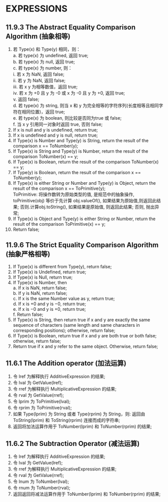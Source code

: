 # **EXPRESSIONS**

## **11.9.3 The Abstract Equality Comparison Algorithm (抽象相等)**

1. 若 Type(x) 和 Type(y) 相同，则：  
  a. 若 type(x) 为 undefined, 返回 true;  
  b. 若 type(x) 为 null, 返回 true;  
  c. 若 type(x) 为 number, 则：  
    i. 若 x 为 NaN, 返回 false;  
    ii. 若 y 为 NaN, 返回 false;  
    iii. 若 x y 为相等数值，返回 true;  
    iv. 若 x 为 +0 且 y 为 -0 或 x 为 -0 且 y 为 +0, 返回 true;  
    v. 返回 false;  
  d. 若 type(x) 为 string, 则当 x 和 y 为完全相等的字符序列(长度相等且相同字符在相同位置)，返回 true;  
  e. 若 type(x) 为 boolean, 则比较是否同为true 或 false;  
  f. 当 x y 引用同一对象时返回 true, 否则 false;  
2. If x is null and y is undefined, return true;  
3. If x is undefined and y is null, return true;  
4. If Type(x) is Number and Type(y) is String, return the result of the comparison x == ToNumber(y);  
5. If Type(x) is String and Type(y) is Number, return the result of the comparison ToNumber(x) == y;  
6. If Type(x) is Boolean, return the result of the comparison ToNumber(x) == y;  
7. If Type(y) is Boolean, return the result of the comparison x == ToNumber(y);  
8. If Type(x) is either String or Number and Type(y) is Object, return the result of the comparison x == ToPrimitive(y);  
  ToPrimitive: 将操作数转为原始类型的值, 是规范中的抽象操作, toPrimitive(obj) 等价于先计算 obj.valueOf(), 如果结果为原始值,则返回此结果; 否则.计算obj.toString(), 如果结果是原始值, 则返回此结果; 否则, 抛出异常;  
9. If Type(x) is Object and Type(y) is either String or Number, return the result of the comparison ToPrimitive(x) == y;  
10. Return false;  

## **11.9.6 The Strict Equality Comparison Algorithm (抽象严格相等)**

1. If Type(x) is different from Type(y), return false;  
2. If Type(x) is Undefined, return true;  
3. If Type(x) is Null, return true;  
4. If Type(x) is Number, then  
  a. If x is NaN, return false;  
  b. If y is NaN, return false;  
  c. If x is the same Number value as y, return true;  
  d. If x is +0 and y is −0, return true;  
  e. If x is −0 and y is +0, return true;  
  f. Return false;  
5. If Type(x) is String, then return true if x and y are exactly the same sequence of characters (same length and same characters in corresponding positions); otherwise, return false;
6. If Type(x) is Boolean, return true if x and y are both true or both false; otherwise, return false;
7. Return true if x and y refer to the same object. Otherwise, return false;

## **11.6.1 The Addition operator (加法运算)**

1. 令 lref 为解释执行 AdditiveExpression 的结果;
2. 令 lval 为 GetValue(lref);
3. 令 rref 为解释执行 MultiplicativeExpression 的结果;
4. 令 rval 为 GetValue(rref);
5. 令 lprim 为 ToPrimitive(lval);
6. 令 rprim 为 ToPrimitive(rval);
7. 如果 Type(lprim) 为 String 或者 Type(rprim) 为 String，则: 返回由 ToString(lprim) 和 ToString(rprim) 连接而成的字符串;
8. 返回将加法运算作用于 ToNumber(lprim) 和 ToNumber(rprim) 的结果;

## **11.6.2 The Subtraction Operator (减法运算)**

1. 令 lref 为解释执行 AdditiveExpression 的结果;  
2. 令 lval 为 GetValue(lref);  
3. 令 rref 为解释执行 MultiplicativeExpression 的结果;
4. 令 rval 为 GetValue(rref);
5. 令 lnum 为 ToNumber(lval);
6. 令 rnum 为 ToNumber(rval);
7. 返回返回将减法运算作用于 ToNumber(lprim) 和 ToNumber(rprim) 的结果;
